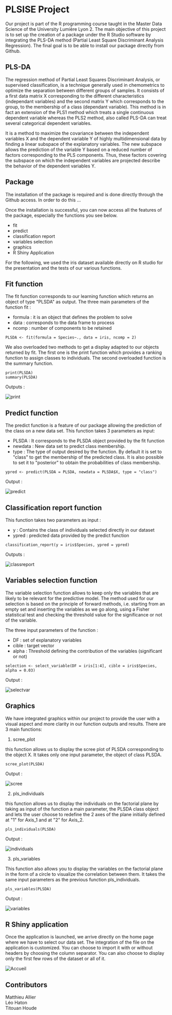 # PLSISE Project

Our project is part of the R programming course taught in the Master Data Science of the University Lumière Lyon 2. The main objective of this project is to set up the creation of a package under the R Studio software by integrating the PLS-DA method (Partial Least Square Discriminant Analysis Regression). The final goal is to be able to install our package directly from Github. 

## PLS-DA
The regression method of Partial Least Squares Discriminant Analysis, or supervised classification, is a technique generally used in chemometrics to optimize the separation between different groups of samples. It consists of a first data matrix X corresponding to the different characteristics (independant variables) and the second matrix Y which corresponds to the group, to the membership of a class (dependant variable). This method is in fact an extension of the PLS1 method which treats a single continuous dependent variable whereas the PLS2 method, also called PLS-DA can treat several categorical dependent variables. 

It is a method to maximize the covariance between the independent variables X and the dependent variable Y of highly multidimensional data by finding a linear subspace of the explanatory variables. The new subspace allows the prediction of the variable Y based on a reduced number of factors corresponding to the PLS components. Thus, these factors covering the subspace on which the independent variables are projected describe the behavior of the dependent variables Y.

## Package 
The installation of the package is required and is done directly through the Github access. In order to do this ...

Once the installation is successful, you can now access all the features of the package, especially the functions you see below.
- fit
- predict
- classification report
- variables selection
- graphics
- R Shiny Application

For the following, we used the iris dataset available directly on R studio for the presentation and the tests of our various functions.

## Fit function
The fit function corresponds to our learning function which returns an object of type "PLSDA" as output. The three main parameters of the function fit :
- formula : it is an object that defines the problem to solve
- data : corresponds to the data frame to process
- ncomp : number of components to be retained 
```
PLSDA <- fit(formula = Species~., data = iris, ncomp = 2)
```
We also overloaded two methods to get a display adapted to our objects returned by fit. The first one is the print function which provides a ranking function to assign classes to individuals. The second overloaded function is the summary function.
```
print(PLSDA)
summary(PLSDA)
```
Outputs :

![print](https://github.com/h-titouan/PLSISE/blob/main/img/print.png)

## Predict function
The predict function is a feature of our package allowing the prediction of the class on a new data set. This function takes 3 parameters as input:
- PLSDA : It corresponds to the PLSDA object provided by the fit function
- newdata : New data set to predict class membership.
- type : The type of output desired by the function. By default it is set to "class" to get the membership of the predicted class. It is also possible to set it to "posterior" to obtain the probabilities of class membership.
```
ypred <- predict(PLSDA = PLSDA, newdata = PLSDA$X, type = "class")
```
Output :

![predict](https://github.com/h-titouan/PLSISE/blob/main/img/predict.png)

## Classification report function
This function takes two parameters as input :
- y : Contains the class of individuals selected directly in our dataset
- ypred : predicted data provided by the predict function
```
classification_report(y = iris$Species, ypred = ypred)
```
Outputs :

![classreport](https://github.com/h-titouan/PLSISE/blob/main/img/classreport.png)

##  Variables selection function
The variable selection function allows to keep only the variables that are likely to be relevant for the predictive model. The method used for our selection is based on the principle of forward methods, i.e. starting from an empty set and inserting the variables as we go along, using a Fisher statistical test and checking the threshold value for the significance or not of the variable.

The three input parameters of the function :
- DF : set of explanatory variables
- cible : target vector
- alpha : Threshold defining the contribution of the variables (significant or not)
```
selection <- select_variable(DF = iris[1:4], cible = iris$Species, alpha = 0.03)
```
Output :

![selectvar](https://github.com/h-titouan/PLSISE/blob/main/img/selectvar.png)

## Graphics
We have integrated graphics within our project to provide the user with a visual aspect and more clarity in our function outputs and results.
There are 3 main functions:
1. scree_plot

this function allows us to display the scree plot of PLSDA corresponding to the object X. It takes only one input parameter, the object of class PLSDA.
```
scree_plot(PLSDA)
```
Output :

![scree](https://github.com/h-titouan/PLSISE/blob/main/img/scree.png)

2. pls_individuals

this function allows us to display the individuals on the factorial plane by taking as input of the function a main parameter, the PLSDA class object and lets the user choose to redefine the 2 axes of the plane initially defined at "1" for Axis_1 and at "2" for Axis_2.
```
pls_individuals(PLSDA)
```
Output :

![individuals](https://github.com/h-titouan/PLSISE/blob/main/img/individuals.png)

3. pls_variables

This function also allows you to display the variables on the factorial plane in the form of a circle to visualize the correlation between them. It takes the same input parameters as the previous function pls_individuals.
```
pls_variables(PLSDA)
```
Output :

![variables](https://github.com/h-titouan/PLSISE/blob/main/img/variables.png)


## R Shiny application
Once the application is launched, we arrive directly on the home page where we have to select our data set. The integration of the file on the application is customized. You can choose to import it with or without headers by choosing the column separator. You can also choose to display only the first few rows of the dataset or all of it. 

![Accueil](https://github.com/h-titouan/PLSISE/blob/main/img/Accueil.png)


## Contributors

Matthieu Allier  
Léo Haton  
Titouan Houde 



